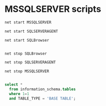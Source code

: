 # MSSQLSERVER scripts

```cmd
net start MSSQLSERVER

net start SQLSERVERAGENT

net start SQLBrowser

```

```cmd

net stop SQLBrowser

net stop SQLSERVERAGENT

net stop MSSQLSERVER

```

```sql

select * 
  from information_schema.tables
  where 1=1
  and TABLE_TYPE = 'BASE TABLE';

  

```
